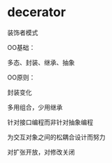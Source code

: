 # decerator
装饰者模式

OO基础：

多态、封装、继承、抽象


OO原则：

封装变化

多用组合，少用继承

针对接口编程而非针对抽象编程

为交互对象之间的松耦合设计而努力

对扩张开放，对修改关闭


